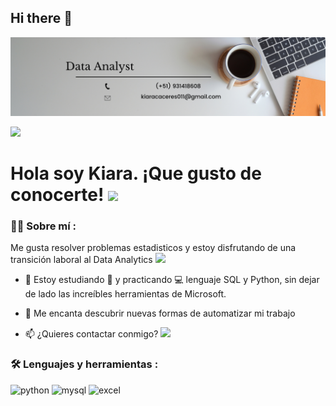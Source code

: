 ## Hi there 👋
<div id="header" align="center">
  <img decoding="async" src="https://github.com/Kiara-caceres/Kiara-caceres/blob/main/banner%20linkedln.png" width="800"/>
</div>

[![](https://img.shields.io/badge/LinkedIn-0077B5?style=for-the-badge&logo=linkedin&logoColor=white)](https://www.linkedin.com/in/kiaracaceres/)

<h1>
  Hola soy Kiara. ¡Que gusto de conocerte!
  <img decoding="async" src="https://media.giphy.com/media/hvRJCLFzcasrR4ia7z/giphy.gif" width="30px"/>
</h1>
 <div id="header" align="left">

### :woman_technologist: Sobre mí : 
Me gusta resolver problemas estadisticos y estoy disfrutando de una transición laboral al Data Analytics <img decoding="async" src="https://media.giphy.com/media/WUlplcMpOCEmTGBtBW/giphy.gif" width="30">
* :seedling: Estoy estudiando :blue_book: y practicando :computer: lenguaje SQL y Python, sin dejar de lado las increíbles herramientas de Microsoft.

* :heartbeat: Me encanta descubrir nuevas formas de automatizar mi trabajo

* :mailbox: ¿Quieres contactar conmigo? [![](https://img.shields.io/badge/LinkedIn-0077B5?style=for-the-badge&logo=linkedin&logoColor=white)](https://www.linkedin.com/in/kiaracaceres/)

### :hammer_and_wrench: Lenguajes y herramientas :
<div id="header" align="left">
    <img decoding="async" src="https://img.shields.io/badge/Python-3776AB?style=for-the-badge&logo=python&logoColor=white" alt="python"/>
  </a>
    <img decoding="async" src="https://img.shields.io/badge/MySQL-6DB33F?style=for-the-badge&logo=mysql&logoColor=white" alt="mysql"/>
  </a>
 <img decoding="async" src="https://img.shields.io/badge/Microsoft_Excel-217346?style=for-the-badge&logo=microsoft-excel&logoColor=white" alt="excel"/>
  </a>

</div>
<!--
**Kiara-caceres/Kiara-caceres** is a ✨ _special_ ✨ repository because its `README.md` (this file) appears on your GitHub profile.


